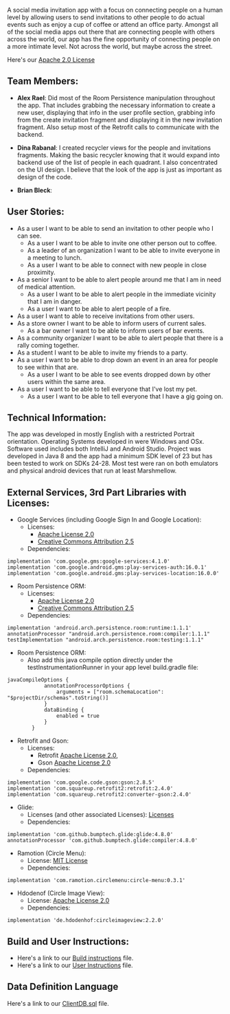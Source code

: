 A social media invitation app with a focus on connecting people on a human level by allowing users 
to send invitations to other people to do actual events such as enjoy a cup of coffee or attend an office party.
Amongst all of the social media apps out there that are connecting people with others across the world,
our app has the fine opportunity of connecting people on a more intimate level. Not across the world,
but maybe across the street. 

Here's our [Apache 2.0 License](https://github.com/ProjectLocus/JoinMe/blob/master/LICENSE)

## Team Members:
* **Alex Rael**:
Did most of the Room Persistence manipulation throughout the app. That includes grabbing the necessary
information to create a new user, displaying that info in the user profile section, grabbing info from
the create invitation fragment and displaying it in the new invitation fragment. Also setup most of the
Retrofit calls to communicate with the backend.

* **Dina Rabanal**:
I created recycler views for the people and invitations fragments. Making the basic recycler knowing
that it would expand into backend use of the list of people in each quadrant. I also concentrated on the UI design.
I believe that the look of the app is just as important as design of the code.

* **Brian Bleck**:

## User Stories:
* As a user I want to be able to send an invitation to other people who I can see.
  * As a user I want to be able to invite one other person out to coffee.
  * As a leader of an organization I want to be able to invite everyone in a meeting to lunch.
  * As a user I want to be able to connect with new people in close proximity.
* As a senior I want to be able to alert people around me that I am in need of medical attention.
  * As a user I want to be able to alert people in the immediate vicinity that I am in danger.
  * As a user I want to be able to alert people of a fire.
* As a user I want to able to receive invitations from other users.
* As a store owner I want to be able to inform users of current sales.
  * As a bar owner I want to be able to inform users of bar events.
* As a community organizer I want to be able to alert people that there is a rally coming together.
* As a student I want to be able to invite my friends to a party.
* As a user I want to be able to drop down an event in an area for people to see within that are.
  * As a user I want to be able to see events dropped down by other users within the same area.
* As a user I want to be able to tell everyone that I've lost my pet.
  * As a user I want to be able to tell everyone that I have a gig going on.

## Technical Information:
The app was developed in mostly English with a restricted Portrait orientation. Operating Systems
developed in were Windows and OSx. Software used includes both IntelliJ and Android Studio. Project
was developed in Java 8 and the app had a minimum SDK level of 23 but has been tested to work on
SDKs 24-28. Most test were ran on both emulators and physical android devices that run at least
Marshmellow.

## External Services, 3rd Part Libraries with Licenses:
* Google Services (including Google Sign In and Google Location):
  * Licenses:
      * [Apache License 2.0](http://www.apache.org/licenses/LICENSE-2.0)
      * [Creative Commons Attribution 2.5](https://creativecommons.org/licenses/by/2.5/)
  * Dependencies:
```
implementation 'com.google.gms:google-services:4.1.0'
implementation 'com.google.android.gms:play-services-auth:16.0.1'
implementation 'com.google.android.gms:play-services-location:16.0.0'                                                         
```

* Room Persistence ORM:
  * Licenses:
    * [Apache License 2.0](http://www.apache.org/licenses/LICENSE-2.0)
    * [Creative Commons Attribution 2.5](https://creativecommons.org/licenses/by/2.5/)
  * Dependencies:
``` 
implementation 'android.arch.persistence.room:runtime:1.1.1'
annotationProcessor "android.arch.persistence.room:compiler:1.1.1"
testImplementation "android.arch.persistence.room:testing:1.1.1"
```
* Room Persistence ORM:
  * Also add this java compile option directly under the testInstrumentationRunner in your app level 
build.gradle file:
```
javaCompileOptions {
            annotationProcessorOptions {
                arguments = ["room.schemaLocation": "$projectDir/schemas".toString()]
            }
            dataBinding {
                enabled = true
            }
        }
```

* Retrofit and Gson:
  * Licenses: 
    * Retrofit [Apache License 2.0](https://rawcdn.githack.com/square/retrofit/ee72ada9bb9d227f133786a866606c019c349064/LICENSE.txt),
    * Gson [Apache License 2.0](https://rawcdn.githack.com/google/gson/da5cae371e8b739fe63a6c6d16debf7b297dea0e/LICENSE)
  * Dependencies:
```
implementation 'com.google.code.gson:gson:2.8.5'
implementation 'com.squareup.retrofit2:retrofit:2.4.0'
implementation 'com.squareup.retrofit2:converter-gson:2.4.0'
```

* Glide:
  * Licenses (and other associated Licenses): [Licenses](https://rawcdn.githack.com/bumptech/glide/f7d860412f061e059aa84a42f2563a01ac8c303b/LICENSE)
  * Dependencies:
```
implementation 'com.github.bumptech.glide:glide:4.8.0'
annotationProcessor 'com.github.bumptech.glide:compiler:4.8.0'
```

* Ramotion (Circle Menu):
  * License: [MIT License](https://rawcdn.githack.com/Ramotion/circle-menu-android/c958736ee12b73c41f469d6ceff7956c706233dc/LICENSE)
  * Dependencies:
```
implementation 'com.ramotion.circlemenu:circle-menu:0.3.1'
```

* Hdodenof (Circle Image View):
  * License: [Apache License 2.0](https://rawcdn.githack.com/hdodenhof/CircleImageView/e9ce455fdd2cceed5d5dab2a1fc7216deb7d2b37/LICENSE.txt)
  * Dependencies:
```
implementation 'de.hdodenhof:circleimageview:2.2.0'
```

## Build and User Instructions:
* Here's a link to our [Build instructions](https://github.com/ProjectLocus/JoinMe/blob/master/BuildInstructions.md) file.
* Here's a link to our [User Instructions]() file.

## Data Definition Language
Here's a link to our [ClientDB.sql](https://github.com/ProjectLocus/JoinMe/blob/master/ClientDB.sql) file.
